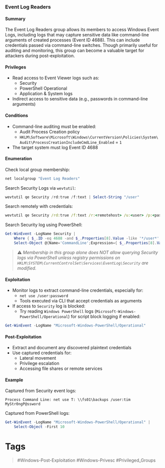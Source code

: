 ### Event Log Readers
#### Summary

The Event Log Readers group allows its members to access Windows Event Logs, including logs that may capture sensitive data like command-line arguments of created processes (Event ID 4688). This can include credentials passed via command-line switches. Though primarily useful for auditing and monitoring, this group can become a valuable target for attackers during post-exploitation.
#### Privileges

- Read access to Event Viewer logs such as:
    - Security
    - PowerShell Operational
    - Application & System logs        
- Indirect access to sensitive data (e.g., passwords in command-line arguments)
#### Conditions

- Command-line auditing must be enabled:    
    - Audit Process Creation policy
    - `HKLM\Software\Microsoft\Windows\CurrentVersion\Policies\System\Audit\ProcessCreationIncludeCmdLine_Enabled` = `1`    
- The target system must log Event ID 4688
#### Enumeration

Check local group membership:

```cmd
net localgroup "Event Log Readers"
```

Search Security Logs via `wevtutil`:

```powershell
wevtutil qe Security /rd:true /f:text | Select-String "/user"
```

Search remotely with credentials:

```cmd
wevtutil qe Security /rd:true /f:text /r:<remotehost> /u:<user> /p:<password>
```

Search Security log using PowerShell:

```powershell
Get-WinEvent -LogName Security | 
    Where { $_.ID -eq 4688 -and $_.Properties[8].Value -like '*/user*' } | 
    Select-Object @{Name='CommandLine';Expression={ $_.Properties[8].Value }}
```

> ⚠️ _Membership in this group alone does NOT allow querying Security logs via PowerShell unless registry permissions on `HKLM\SYSTEM\CurrentControlSet\Services\EventLog\Security` are modified._
#### Exploitation

- Monitor logs to extract command-line credentials, especially for:    
    - `net use /user:password`
    - Tools executed via CLI that accept credentials as arguments
- If access to `Security` log is blocked:
    - Try reading `Windows PowerShell` logs (`Microsoft-Windows-PowerShell/Operational`) for script block logging if enabled:

```powershell
Get-WinEvent -LogName "Microsoft-Windows-PowerShell/Operational"
```
#### Post-Exploitation

- Extract and document any discovered plaintext credentials    
- Use captured credentials for:
    - Lateral movement
    - Privilege escalation
    - Accessing file shares or remote services
#### Example

Captured from Security event logs:

```plaintext
Process Command Line: net use T: \\fs01\backups /user:tim MyStr0ngP@ssword
```

Captured from PowerShell logs:

```powershell
Get-WinEvent -LogName "Microsoft-Windows-PowerShell/Operational" | 
    Select-Object -First 10
```
# Tags
> #Windows-Post-Exploitation #Windows-Privesc #Privileged_Groups 